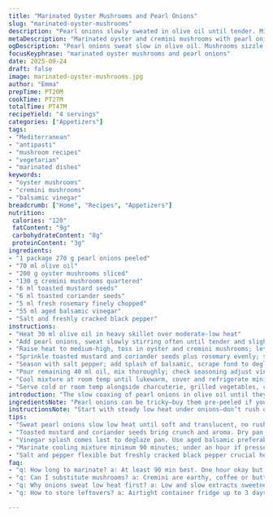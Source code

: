 ```yaml
---
title: "Marinated Oyster Mushrooms and Pearl Onions"
slug: "marinated-oyster-mushrooms"
description: "Pearl onions slowly sweated in olive oil until tender. Mixed with sliced oyster and quartered cremini mushrooms, spiced with toasted mustard and coriander seeds plus fresh rosemary. Finished with a sharp splash of balsamic vinegar and extra oil. Chilled briefly to marry flavors, textures soft but with bite. Versatile antipasti base, pairs with salty cured meats or rustic toasted bread. Subtle earthiness, gentle acidic punch, aromatic herbal notes. Useful technique for controlling moisture release and caramelization, prevents mushy mess. Cook time guided by auditory and visual cues like sizzle intensity or color change rather than strict timers."
metaDescription: "Marinated oyster and cremini mushrooms with pearl onions slowly sweated in olive oil, toasted seeds, fresh rosemary, splash balsamic, chilled flavors that punch."
ogDescription: "Pearl onions sweat slow in olive oil. Mushrooms sizzle golden, toasted seeds pop. Fresh rosemary, balsamic splash, chill time locks textures and flavor punch."
focusKeyphrase: "marinated oyster mushrooms and pearl onions"
date: 2025-09-24
draft: false
image: marinated-oyster-mushrooms.jpg
author: "Emma"
prepTime: PT20M
cookTime: PT27M
totalTime: PT47M
recipeYield: "4 servings"
categories: ["Appetizers"]
tags:
- "Mediterranean"
- "antipasti"
- "mushroom recipes"
- "vegetarian"
- "marinated dishes"
keywords:
- "oyster mushrooms"
- "cremini mushrooms"
- "balsamic vinegar"
breadcrumb: ["Home", "Recipes", "Appetizers"]
nutrition: 
 calories: "120"
 fatContent: "9g"
 carbohydrateContent: "8g"
 proteinContent: "3g"
ingredients:
- "1 package 270 g pearl onions peeled"
- "70 ml olive oil"
- "200 g oyster mushrooms sliced"
- "130 g cremini mushrooms quartered"
- "6 ml toasted mustard seeds"
- "6 ml toasted coriander seeds"
- "5 ml fresh rosemary finely chopped"
- "55 ml aged balsamic vinegar"
- "Salt and freshly cracked black pepper"
instructions:
- "Heat 30 ml olive oil in heavy skillet over moderate-low heat"
- "Add pearl onions, sweat slowly stirring often until tender and slightly translucent about 15-18 minutes"
- "Raise heat to medium-high, toss in oyster and cremini mushrooms; let sizzle undisturbed for 2 minutes until golden spots appear"
- "Sprinkle toasted mustard and coriander seeds plus rosemary evenly; stir and cook until mushrooms give off a bit of moisture but retain shape about 5 minutes"
- "Season with salt pepper; add splash of balsamic, scrape fond to deglaze"
- "Pour remaining 40 ml oil, mix thoroughly; check seasoning adjust vinegar or salt as needed"
- "Cool mixture at room temp until lukewarm, cover and refrigerate minimum 90 minutes, up to overnight"
- "Serve cold or room temp alongside charcuterie, grilled vegetables, crusty bread"
introduction: "The slow coaxing of pearl onions in olive oil until they yield a tender sweetness, that’s step one. Mushrooms follow—firm oyster and hearty cremini, each bringing different structure, color, flavor. Toasted mustard and coriander seeds add crunch and burst; rosemary for herbal brightness. The pan is alive with crackle and smell, that moment just before vinegar hits, sharp and sweet. Chill time to settle, meld flavors tight. Not just about timing—watch color, hear the sizzle, touch texture. Every kitchen’s heat varies; you learn to read the signs. Using cremini instead of traditional coffee mushrooms adds slight earthiness, makes this blend deeper. Switched mustards seeds from plain to toasted; those tiny pops jump better on the tongue. Kitchen tricks: keep onions low and slow first, never rush caramelization or risk bitterness. This kind of dish begs for patience and attention."
ingredientsNote: "Pearl onions can be tricky—buy them pre-peeled if you can; otherwise blanch in boiling water to ease skin removal, or use a little knife skill. I swap half the baguette for crusty sourdough when serving, something chewy to stand up to tender mushrooms. Oyster mushrooms vary wildly in size; slice them uniformly for even cooking. Toast dried seeds in a dry pan briefly just until fragrant to unlock essential oils, prevents that raw bitterness you get when ground too early. Fresh rosemary chopped fine to avoid overpowering woody bits. Balsamic vinegar—choose a good aged one for complexity; alternatives like sherry vinegar work but shift the profile. Olive oil should be good quality but don’t go expensive, cooking tends to mute subtle notes. Salt and pepper are flexible here, but use freshly cracked black pepper for punch. If pressed for time, marinate at least one hour, but flavors deepen with longer rest."
instructionsNote: "Start with steady low heat under onions—don’t rush or they dry out; stir often to avoid burning but not so much they stew. Look for sheen and soft translucence. When mushrooms hit, listen—the change from gentle sweat to lively sizzle means moisture evaporates, surface browns, flavor concentrates. Resist the urge to stir constantly; let them sit a moment to capture those toasty edges. Toast seeds on dry pan until subtle popping, popping, not blackened. Deglazing is crucial—balsamic vinegar loosens caramelized bits and pulls that umami magic from the pan. Add remaining oil off heat, enhances silkiness and balances acidity. Cooling step—never marinate piping hot; condensation ruins texture and dilutes flavor in fridge. Use a loosely fitted lid or plastic wrap to avoid sudden aroma absorption. Serve chilled or room temperature, never cold straight from fridge—let sit ten minutes to lose chill and regain aroma. Great for make ahead, even better next day when flavors marry fully."
tips:
- "Sweat pearl onions slow low heat until soft and translucent, no rush or browning here. Stir often but gently, watch for sheen—a sign edges softened enough. Blanch raw onions first if skin clings. Uniform slicing oyster mushrooms for even browning makes a big difference; oddly sized pieces throw timing off."
- "Toasted mustard and coriander seeds bring crunch and aroma. Dry pan, keep low heat, quick pop sounds but no blackened bits. Seeds release flavor only when fresh; old ones dull or bitter. Toast right before adding or store toasted airtight. Ground too early? Bitterness creeps in fast and ruins subtle texture."
- "Vinegar splash comes last to deglaze pan. Use aged balsamic preferably, sherry vinegar fine if no balsamic around. Add off heat sometimes prevents sharp acid burn, especially if oil already hot. Scrape fond well, that browned base holds umami depth. Some cooks add vinegar early, but direct hit can dull flavors or toughen mushrooms."
- "Marinate cooling mixture minimum 90 minutes; under an hour if pressed but flavors shallow. Never fridge hot mix—condensation kills texture, waters down punch. Loosely cover, avoid tight seal or strong fridge smells absorb fast. Serve room temp if fridge chilled too long, let sit 10 minutes for aromas to reawaken."
- "Salt and pepper flexible but freshly cracked black pepper crucial here, pungent and sharp. Olive oil quality matters but expensive pointless—heat mutes subtle fruit notes anyway. If oyster mushrooms small or thick, adjust cook time by ear, color, sizzle frequency. Don’t stir too much; let mushrooms brown edges. Prevent mushy mess by patience and close observation."
faq:
- "q: How long to marinate? a: At least 90 min best. One hour okay but flavors lighter. Overnight deeper punch. Fridge only; don’t skip chilling or oils separate. Heat ruins texture, cold locks it. Room temp brief ok before serving."
- "q: Can I substitute mushrooms? a: Cremini are earthy, coffee or button could swap but lose that depth. Oyster unique texture, avoid shiitake; tougher, changes mouthfeel. Mixed combos fine but cook time shifts. Adjust by sight and sizzle sound."
- "q: Why onions sweat low heat first? a: Low and slow extracts sweetness avoids bitter burnt edges. High heat scorches, gives off harsh flavors. Stir frequent or risk burnt spots. Soft translucent stage signals ready. Skipping this? Mushrooms soggy mess."
- "q: How to store leftovers? a: Airtight container fridge up to 3 days fine. Avoid metal lids to protect flavors. Reheat lightly or serve cold room temp. Freezing not great; texture suffers, mushrooms watery. Best eaten within few days."

---
```

